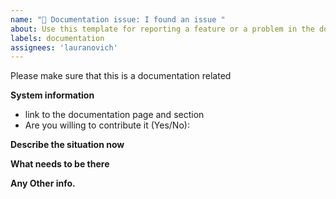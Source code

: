 ```yaml
---
name: "📖 Documentation issue: I found an issue "
about: Use this template for reporting a feature or a problem in the documentation
labels: documentation
assignees: 'lauranovich'
---
```


Please make sure that this is a documentation related 

**System information**
- link to the documentation page and section
- Are you willing to contribute it (Yes/No):

**Describe the situation now**

**What needs to be there**

**Any Other info.**